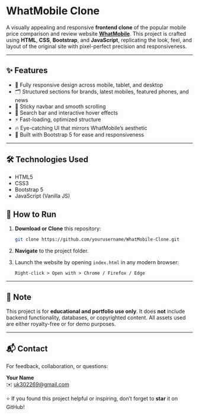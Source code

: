 # WhatMobile Clone

A visually appealing and responsive **frontend clone** of the popular mobile price comparison and review website **[WhatMobile](https://www.whatmobile.com.pk)**. This project is crafted using **HTML**, **CSS**, **Bootstrap**, and **JavaScript**, replicating the look, feel, and layout of the original site with pixel-perfect precision and responsiveness.

---

## ✨ Features

- 📱 Fully responsive design across mobile, tablet, and desktop
- 🗂️ Structured sections for brands, latest mobiles, featured phones, and news
- 🧭 Sticky navbar and smooth scrolling
- 🎯 Search bar and interactive hover effects
- ⚡ Fast-loading, optimized structure
- 🔥 Eye-catching UI that mirrors WhatMobile’s aesthetic
- 🧩 Built with Bootstrap 5 for ease and responsiveness

---

## 🛠️ Technologies Used

- HTML5  
- CSS3  
- Bootstrap 5  
- JavaScript (Vanilla JS)


## 🚀 How to Run

1. **Download or Clone** this repository:

   ```bash
   git clone https://github.com/yourusername/WhatMobile-Clone.git
   ```

2. **Navigate** to the project folder.

3. Launch the website by opening `index.html` in any modern browser:

   ```
   Right-click > Open with > Chrome / Firefox / Edge
   ```

---

## 📌 Note

This project is for **educational and portfolio use only**. It does **not** include backend functionality, databases, or copyrighted content. All assets used are either royalty-free or for demo purposes.

---

## 📬 Contact

For feedback, collaboration, or questions:

**Your Name**  
✉️ [uk302269@gmail.com](mailto:uk302269@gmail.com)  

⭐ If you found this project helpful or inspiring, don’t forget to **star** it on GitHub!
